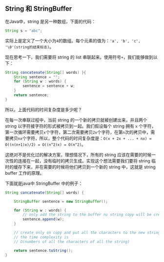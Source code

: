 ## String 和 StringBuffer

在Java中，string 是另一种数组，下面的代码：  

```java
String s = "abc";
```

实际上是定义了一个大小为`4`的数组。每个元素的值为：`'a', 'b', 'c', '\0'(string的结束标志)`。

现在思考一下，我们需要将 string 的 list 串联起来。使用符号`+`，我们能够做到以下：

```java
String concatenate(String[] words) }{
    String sentence = ""; 
    for (String w : words) {
        sentence = sentence + w;
    }
    return sentence;
}
```

所以，上面代码的时间复杂度是多少呢？

在每一次串联过程中，当前 string 的一个新的拷贝就被创建出来，并且两个 string 以字符接字符的形式被拷贝到一起。我们假设每个 string 拥有 `x` 个字符，第一次循环需要拷贝`x`个字符，第二次需要拷贝`2x`个字符，在第`n`次的拷贝中，需要拷贝`nx`个字符，所以，整个代码的时间复杂度是：`O(x + 2x + ... + nx) = O((n(n+1)x)/2) = O((n^2)x) = O(n^2)`。

这绝对不是优化过的解决方案，理想情况下，所有的 string 应该在需要的时候一次性的连接在一起，没有临时的拷贝生成。实现这个想法需要我们要将 string 临时的缓存下来，并在需要的时候将他们拷贝到一个新的 string 中，这就是 string buffer 工作的原理。

下面就是java中 StringBuffer 中的例子：
```java
String concatenate(String[] words) {

    StringBuffer sentence = new StringBuffer();

    for (String w : words) {
        // only add the string to the buffer no string copy will be creted
        sentence.append(w);
    }

    // create only on copy and put all the characters to the new string copy. 
    // the time complexity is 
    // O(numbers of all the characters of all the string)

    return sentence.toString();
}
```




